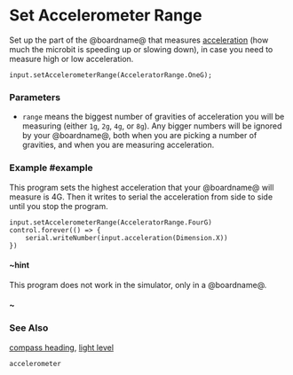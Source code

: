 # Set Accelerometer Range

Set up the part of the @boardname@ that measures
[acceleration](/reference/input/acceleration) (how much the microbit
is speeding up or slowing down), in case you need to measure high
or low acceleration.

```sig
input.setAccelerometerRange(AcceleratorRange.OneG);
```

### Parameters

* ``range`` means the biggest number of gravities of acceleration you
  will be measuring (either `1g`, `2g`, `4g`, or `8g`).  Any bigger numbers
  will be ignored by your @boardname@, both when you are picking a
  number of gravities, and when you are measuring acceleration.

### Example #example

This program sets the highest acceleration that your @boardname@
will measure is 4G. Then it writes to serial the acceleration from side to side
until you stop the program.

```blocks
input.setAccelerometerRange(AcceleratorRange.FourG)
control.forever(() => {
    serial.writeNumber(input.acceleration(Dimension.X))
})
```

#### ~hint

This program does not work in the simulator, only in a @boardname@.

#### ~

### See Also

[compass heading](/reference/input/compass-heading),
[light level](/reference/input/light-level)

```package
accelerometer
```